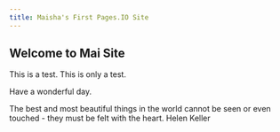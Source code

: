```yaml
---
title: Maisha's First Pages.IO Site
---
```

## Welcome to Mai Site
This is a test. This is only a test.

Have a wonderful day.

The best and most beautiful things in the world cannot be seen or even touched - they must be felt with the heart. 
Helen Keller
